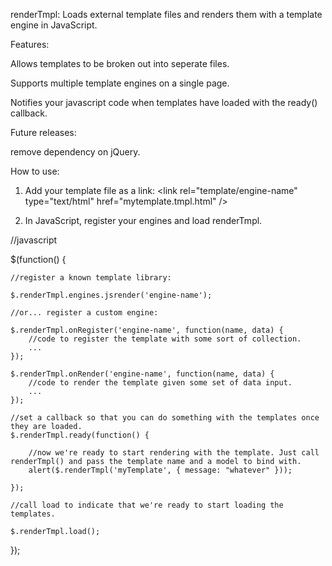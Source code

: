 renderTmpl: Loads external template files and renders them with a template engine in JavaScript.

Features:

Allows templates to be broken out into seperate files.

Supports multiple template engines on a single page.

Notifies your javascript code when templates have loaded with the ready() callback.

Future releases:

remove dependency on jQuery.

How to use:

1) Add your template file as a link:
&lt;link rel="template/engine-name" type="text/html" href="mytemplate.tmpl.html" /&gt;

2) In JavaScript, register your engines and load renderTmpl.

//javascript

$(function() {
	
	//register a known template library:
	
	$.renderTmpl.engines.jsrender('engine-name');

	//or... register a custom engine:

	$.renderTmpl.onRegister('engine-name', function(name, data) {
		//code to register the template with some sort of collection.
		...
	});
	
	$.renderTmpl.onRender('engine-name', function(name, data) {
		//code to render the template given some set of data input.
		...
	});
		
	//set a callback so that you can do something with the templates once they are loaded.
	$.renderTmpl.ready(function() {
		
		//now we're ready to start rendering with the template. Just call renderTmpl() and pass the template name and a model to bind with.
		alert($.renderTmpl('myTemplate', { message: "whatever" }));
		
	});
	
	//call load to indicate that we're ready to start loading the templates.

	$.renderTmpl.load();

});